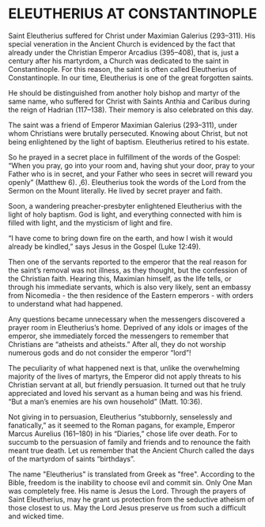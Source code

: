 # ELEUTHERIUS AT CONSTANTINOPLE

Saint Eleutherius suffered for Christ under Maximian Galerius (293–311). His special veneration in the Ancient Church is evidenced by the fact that already under the Christian Emperor Arcadius (395–408), that is, just a century after his martyrdom, a Church was dedicated to the saint in Constantinople. For this reason, the saint is often called Eleutherius of Constantinople. In our time, Eleutherius is one of the great forgotten saints.

He should be distinguished from another holy bishop and martyr of the same name, who suffered for Christ with Saints Anthia and Caribus during the reign of Hadrian (117–138). Their memory is also celebrated on this day.

The saint was a friend of Emperor Maximian Galerius (293–311), under whom Christians were brutally persecuted. Knowing about Christ, but not being enlightened by the light of baptism. Eleutherius retired to his estate.

So he prayed in a secret place in fulfillment of the words of the Gospel: “When you pray, go into your room and, having shut your door, pray to your Father who is in secret, and your Father who sees in secret will reward you openly” (Matthew 6). ,6). Eleutherius took the words of the Lord from the Sermon on the Mount literally. He lived by secret prayer and faith.

Soon, a wandering preacher-presbyter enlightened Eleutherius with the light of holy baptism. God is light, and everything connected with him is filled with light, and the mysticism of light and fire.

“I have come to bring down fire on the earth, and how I wish it would already be kindled,” says Jesus in the Gospel (Luke 12:49).

Then one of the servants reported to the emperor that the real reason for the saint’s removal was not illness, as they thought, but the confession of the Christian faith. Hearing this, Maximian himself, as the life tells, or through his immediate servants, which is also very likely, sent an embassy from Nicomedia - the then residence of the Eastern emperors - with orders to understand what had happened.

Any questions became unnecessary when the messengers discovered a prayer room in Eleutherius’s home. Deprived of any idols or images of the emperor, she immediately forced the messengers to remember that Christians are “atheists and atheists.” After all, they do not worship numerous gods and do not consider the emperor “lord”!

The peculiarity of what happened next is that, unlike the overwhelming majority of the lives of martyrs, the Emperor did not apply threats to his Christian servant at all, but friendly persuasion. It turned out that he truly appreciated and loved his servant as a human being and was his friend. “But a man’s enemies are his own household” (Matt. 10:36).

Not giving in to persuasion, Eleutherius “stubbornly, senselessly and fanatically,” as it seemed to the Roman pagans, for example, Emperor Marcus Aurelius (161–180) in his “Diaries,” chose life over death. For to succumb to the persuasion of family and friends and to renounce the faith meant true death. Let us remember that the Ancient Church called the days of the martyrdom of saints “birthdays”.

The name "Eleutherius" is translated from Greek as "free". According to the Bible, freedom is the inability to choose evil and commit sin. Only One Man was completely free. His name is Jesus the Lord. Through the prayers of Saint Eleutherius, may he grant us protection from the seductive atheism of those closest to us. May the Lord Jesus preserve us from such a difficult and wicked time.
